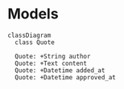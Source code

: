 # Models

```mermaid
classDiagram
  class Quote

  Quote: +String author
  Quote: +Text content
  Quote: +Datetime added_at
  Quote: +Datetime approved_at
```
